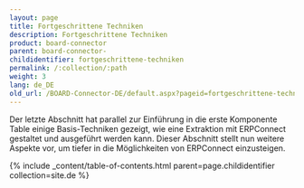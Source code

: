 ```yaml
---
layout: page
title: Fortgeschrittene Techniken
description: Fortgeschrittene Techniken
product: board-connector
parent: board-connector-
childidentifier: fortgeschrittene-techniken
permalink: /:collection/:path
weight: 3
lang: de_DE
old_url: /BOARD-Connector-DE/default.aspx?pageid=fortgeschrittene-techniken
---
```


Der letzte Abschnitt hat parallel zur Einführung in die erste Komponente Table einige Basis-Techniken gezeigt, wie eine Extraktion mit ERPConnect gestaltet und ausgeführt werden kann. Dieser Abschnitt stellt nun weitere Aspekte vor, um tiefer in die Möglichkeiten von ERPConnect einzusteigen.

{% include _content/table-of-contents.html parent=page.childidentifier collection=site.de %}